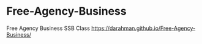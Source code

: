 # Free-Agency-Business
Free Agency Business SSB Class
https://darahman.github.io/Free-Agency-Business/
